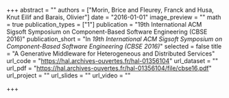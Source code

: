 +++
abstract = ""
authors = ["Morin, Brice and Fleurey, Franck and Husa, Knut Eilif and Barais, Olivier"]
date = "2016-01-01"
image_preview = ""
math = true
publication_types = ["1"]
publication = "19th International ACM Sigsoft Symposium on Component-Based Software Engineering  (CBSE 2016)"
publication_short = "In *19th International ACM Sigsoft Symposium on Component-Based Software Engineering  (CBSE 2016)*"
selected = false
title = "A Generative Middleware for Heterogeneous and Distributed Services"
url_code = "https://hal.archives-ouvertes.fr/hal-01356104"
url_dataset = ""
url_pdf = "https://hal.archives-ouvertes.fr/hal-01356104/file/cbse16.pdf"
url_project = ""
url_slides = ""
url_video = ""

+++
